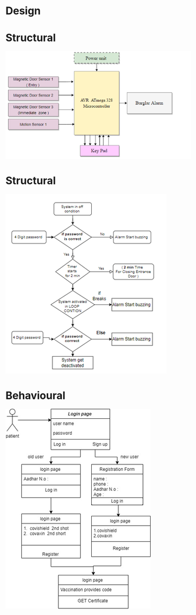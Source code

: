 # Design
# Structural
   ![Block diagram](https://github.com/rajprasanth27k/M2-EmbSys/blob/c39aa33b6ed3a824965a49f912af5f63a002783c/Project/2_Architecture/Block%20diagram.PNG)

  # Structural
   ![Flow Chart](https://github.com/rajprasanth27k/M2-EmbSys/blob/c39aa33b6ed3a824965a49f912af5f63a002783c/Project/2_Architecture/Flow%20Chart.PNG)
  
  # Behavioural
   ![2_behavioral diagram](https://github.com/rajprasanth27k/M1_COWIN-PORTAL_UTI/blob/96a81d566a3f85af9a474fac946a9ad571b06c1d/2_Architecture/2_behavioral%20diagram.jpg)
 


